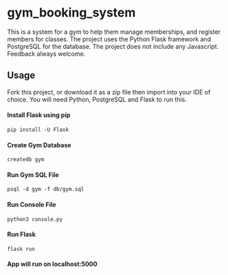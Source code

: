 # gym_booking_system

This is a system for a gym to help them manage memberships, and register members for classes. The project uses the Python Flask framework and PostgreSQL for the database.
The project does not include any Javascript. Feedback always welcome.

## Usage
Fork this project, or download it as a zip file then import into your IDE of choice. You will need Python, PostgreSQL and Flask to run this.

#### Install Flask using pip
```
pip install -U Flask
```

#### Create Gym Database
```
createdb gym
```

#### Run Gym SQL File
```
psql -d gym -f db/gym.sql
```

#### Run Console File
```
python3 console.py
```

#### Run Flask
```
flask run
```
#### App will run on localhost:5000




